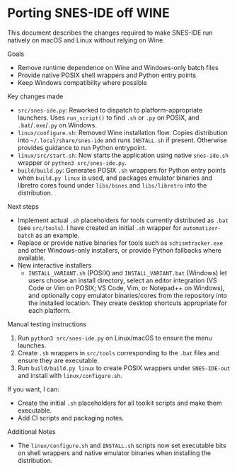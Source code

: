 # Porting SNES-IDE off WINE

This document describes the changes required to make SNES-IDE run natively on macOS and Linux without relying on Wine.

Goals
- Remove runtime dependence on Wine and Windows-only batch files
- Provide native POSIX shell wrappers and Python entry points
- Keep Windows compatibility where possible

Key changes made
- `src/snes-ide.py`: Reworked to dispatch to platform-appropriate launchers. Uses `run_script()` to find `.sh` or `.py` on POSIX, and `.bat`/`.exe`/`.py` on Windows.
- `linux/configure.sh`: Removed Wine installation flow. Copies distribution into `~/.local/share/snes-ide` and runs `INSTALL.sh` if present. Otherwise provides guidance to run Python entrypoint.
- `linux/src/start.sh`: Now starts the application using native `snes-ide.sh` wrapper or `python3 src/snes-ide.py`.
- `build/build.py`: Generates POSIX `.sh` wrappers for Python entry points when `build.py linux` is used, and packages emulator binaries and libretro cores found under `libs/bsnes` and `libs/libretro` into the distribution.

Next steps
- Implement actual `.sh` placeholders for tools currently distributed as `.bat` (see `src/tools`). I have created an initial `.sh` wrapper for `automatizer-batch` as an example.
- Replace or provide native binaries for tools such as `schismtracker.exe` and other Windows-only installers, or provide Python fallbacks where available.
- New interactive installers
  - `INSTALL_VARIANT.sh` (POSIX) and `INSTALL_VARIANT.bat` (Windows) let users choose an install directory, select an editor integration (VS Code or Vim on POSIX; VS Code, Vim, or Notepad++ on Windows), and optionally copy emulator binaries/cores from the repository into the installed location. They create desktop shortcuts appropriate for each platform.

Manual testing instructions
1. Run `python3 src/snes-ide.py` on Linux/macOS to ensure the menu launches.
2. Create `.sh` wrappers in `src/tools` corresponding to the `.bat` files and ensure they are executable.
3. Run `build/build.py linux` to create POSIX wrappers under `SNES-IDE-out` and install with `linux/configure.sh`.

If you want, I can:
- Create the initial `.sh` placeholders for all toolkit scripts and make them executable.
- Add CI scripts and packaging notes.

Additional Notes
- The `linux/configure.sh` and `INSTALL.sh` scripts now set executable bits on shell wrappers and native emulator binaries when installing the distribution.
